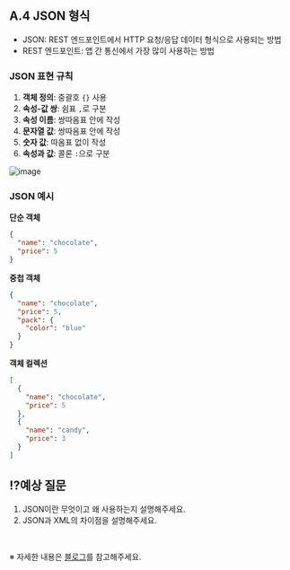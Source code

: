 ## A.4 JSON 형식

- JSON: REST 엔드포인트에서 HTTP 요청/응답 데이터 형식으로 사용되는 방법
- REST 엔드포인트: 앱 간 통신에서 가장 많이 사용하는 방법

### JSON 표현 규칙

1. **객체 정의**: 중괄호 `{}` 사용
2. **속성-값 쌍**: 쉼표 `,`로 구분
3. **속성 이름**: 쌍따옴표 안에 작성
4. **문자열 값**: 쌍따옴표 안에 작성
5. **숫자 값**: 따옴표 없이 작성
6. **속성과 값**: 콜론 `:`으로 구분

![image](https://github.com/user-attachments/assets/cedd1a45-da05-4fc9-a566-f11297b65ddd)

### JSON 예시

**단순 객체**
```json
{
  "name": "chocolate",
  "price": 5
}
```

**중첩 객체**
```json
{
  "name": "chocolate",
  "price": 5,
  "pack": {
    "color": "blue"
  }
}
```

**객체 컬렉션**
```json
[
  {
    "name": "chocolate",
    "price": 5
  },
  {
    "name": "candy",
    "price": 3
  }
]
```


## ⁉️예상 질문

1. JSON이란 무엇이고 왜 사용하는지 설명해주세요.
2. JSON과 XML의 차이점을 설명해주세요.

&nbsp;

※ 자세한 내용은 [블로그](https://mandusitstudy.tistory.com/450)를 참고해주세요.
